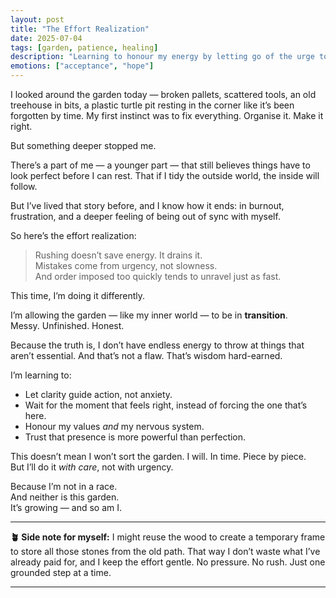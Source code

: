 ```yaml
---
layout: post
title: "The Effort Realization"
date: 2025-07-04
tags: [garden, patience, healing]
description: "Learning to honour my energy by letting go of the urge to rush. The garden’s a mess, but so what — so am I, sometimes. And that’s okay."
emotions: ["acceptance", "hope"]
---
```


I looked around the garden today — broken pallets, scattered tools, an old treehouse in bits, a plastic turtle pit resting in the corner like it’s been forgotten by time. My first instinct was to fix everything. Organise it. Make it right.

But something deeper stopped me.

There’s a part of me — a younger part — that still believes things have to look perfect before I can rest. That if I tidy the outside world, the inside will follow.

But I’ve lived that story before, and I know how it ends: in burnout, frustration, and a deeper feeling of being out of sync with myself.

So here’s the effort realization:

> Rushing doesn’t save energy. It drains it.  
> Mistakes come from urgency, not slowness.  
> And order imposed too quickly tends to unravel just as fast.

This time, I’m doing it differently.

I’m allowing the garden — like my inner world — to be in **transition**.  
Messy. Unfinished. Honest.

Because the truth is, I don’t have endless energy to throw at things that aren’t essential. And that’s not a flaw. That’s wisdom hard-earned.

I’m learning to:
- Let clarity guide action, not anxiety.
- Wait for the moment that feels right, instead of forcing the one that’s here.
- Honour my values *and* my nervous system.
- Trust that presence is more powerful than perfection.

This doesn’t mean I won’t sort the garden. I will. In time. Piece by piece.  
But I’ll do it *with care*, not with urgency.

Because I’m not in a race.  
And neither is this garden.  
It’s growing — and so am I.

---

**🪴 Side note for myself:** I might reuse the wood to create a temporary frame to store all those stones from the old path. That way I don’t waste what I’ve already paid for, and I keep the effort gentle. No pressure. No rush. Just one grounded step at a time.


---